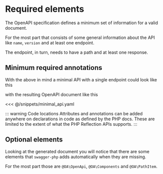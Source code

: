# Required elements

The OpenAPI specification defines a minimum set of information for a valid document.

For the most part that consists of some general information about the API like `name`, `version`
and at least one endpoint.

The endpoint, in turn, needs to have a path and at least one response.

## Minimum required annotations

With the above in mind a minimal API with a single endpoint could look like this

<codeblock id="minimal">
  <template v-slot:an>

<<< @/snippets/minimal_api_an.php

  </template>
  <template v-slot:at>

<<< @/snippets/minimal_api_at.php

  </template>
</codeblock>

with the resulting OpenAPI document like this

<<< @/snippets/minimal_api.yaml

::: warning Code locations
Attributes and annotations can be added anywhere on declarations in code as defined by the PHP docs.
These are limited to the extent of what the PHP Reflection APIs supports.
:::

## Optional elements

Looking at the generated document you will notice that there are some elements that `swagger-php` adds automatically
when they are missing.

For the most part those are `@OA\OpenApi`, `@OA\Components` and `@OA\PathItem`.
